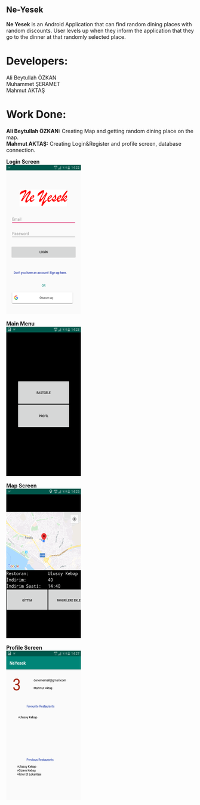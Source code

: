 ## Ne-Yesek
**Ne Yesek** is an Android Application that can find random dining places with random discounts. User levels up when they inform the application that they go to the dinner at that randomly selected place.


# Developers:
Ali Beytullah ÖZKAN\
Muhammet ŞERAMET\
Mahmut AKTAŞ

# Work Done:
**Ali Beytullah ÖZKAN:** Creating Map and getting random dining place on the map.\
**Mahmut AKTAŞ:** Creating Login&Register and profile screen, database connection.

**Login Screen**\
<img src="https://github.com/mahmutaktas/Ne-Yesek/blob/master/ne_yesek_img/1.png" width="200" height="400" />

**Main Menu**\
<img src="https://github.com/mahmutaktas/Ne-Yesek/blob/master/ne_yesek_img/2.png" width="200" height="400" />

**Map Screen**\
<img src="https://github.com/mahmutaktas/Ne-Yesek/blob/master/ne_yesek_img/3.png" width="200" height="400" />

**Profile Screen**\
<img src="https://github.com/mahmutaktas/Ne-Yesek/blob/master/ne_yesek_img/6.png" width="200" height="400" />




